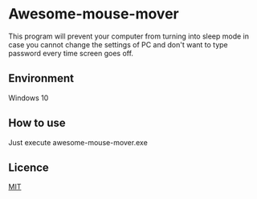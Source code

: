 # Awesome-mouse-mover
This program will prevent your computer from turning into sleep mode in case you cannot change the settings of PC and don't want to type password every time screen goes off.

## Environment
Windows 10

## How to use
Just execute awesome-mouse-mover.exe

## Licence
[MIT](https://choosealicense.com/licenses/mit/)
